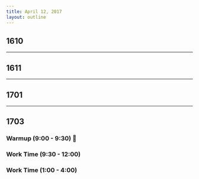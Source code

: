 ```yaml
---
title: April 12, 2017
layout: outline
---
```


## 1610

-----------------------------------------------

## 1611

-----------------------------------------------

## 1701

-----------------------------------------------

## 1703

### Warmup (9:00 - 9:30) :muscle:

### Work Time (9:30 - 12:00)

### Work Time (1:00 - 4:00)

